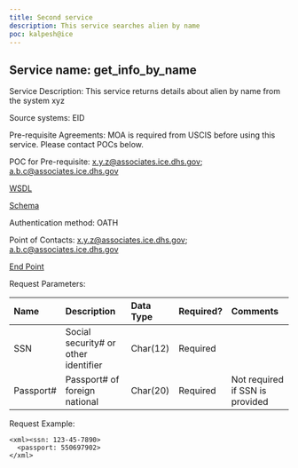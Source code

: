 ```yaml
---
title: Second service
description: This service searches alien by name
poc: kalpesh@ice
---
```

## Service name: get_info_by_name

Service Description: This service returns details about alien by name from the system xyz

Source systems: EID

Pre-requisite Agreements: MOA is required from USCIS before using this service. Please contact POCs below.

POC for Pre-requisite: x.y.z@associates.ice.dhs.gov; a.b.c@associates.ice.dhs.gov

[WSDL](https://insight.ice.dhs.gov/ICM/myservice_wsdl.xml)

[Schema](https://insight.ice.dhs.gov/ICM/schema.xml)

Authentication method: OATH

Point of Contacts: x.y.z@associates.ice.dhs.gov; a.b.c@associates.ice.dhs.gov

[End Point](https://services.ice.dhs.gov/ice/get_result_by_name)

Request Parameters:

| Name | Description | Data Type | Required? | Comments |
|:--- | :--- | :--- | :--- | :--- |
| SSN |  Social security# or other identifier | Char(12) | Required | | 
| Passport# | Passport# of foreign national | Char(20) | Required | Not required if SSN is provided |

Request Example:

```
<xml><ssn: 123-45-7890>
  <passport: 550697902>
</xml>
 ```
